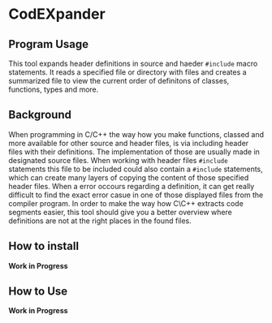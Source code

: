 # CodEXpander

## Program Usage
This tool expands header definitions in source and haeder ```#include``` macro statements.
It reads a specified file or directory with files and creates a summarized file to view the current order of definitons of classes, functions, types and more.

## Background
When programming in C/C++ the way how you make functions, classed and more available for other source and header files, is via including header files with their definitions. The implementation of those are usually made in designated source files. When working with header files ```#include``` statements this file to be included could also contain a ```#include``` statements, which can create many layers of copying the content of those specified header files. When a error occours regarding a definition, it can get really difficult to find the exact error casue in one of those displayed files from the compiler program. In order to make the way how C\C++ extracts code segments easier, this tool should give you a better overview where definitions are not at the right places in the found files.

## How to install
**Work in Progress**

## How to Use
**Work in Progress**